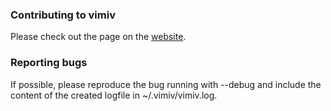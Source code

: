 ### Contributing to vimiv
Please check out the page on the
[website](http://karlch.github.io/vimiv/documentation/develop/).

### Reporting bugs
If possible, please reproduce the bug running with --debug and include the
content of the created logfile in ~/.vimiv/vimiv.log.

